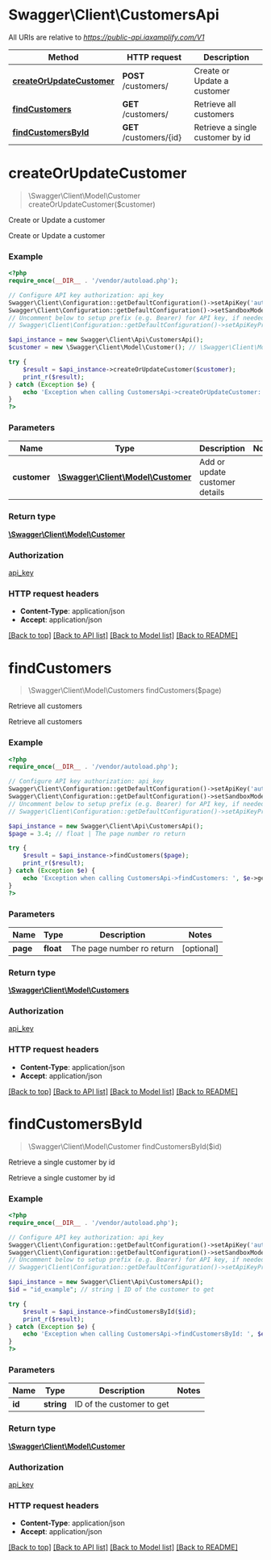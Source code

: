 # Swagger\Client\CustomersApi

All URIs are relative to *https://public-api.iqxamplify.com/V1*

Method | HTTP request | Description
------------- | ------------- | -------------
[**createOrUpdateCustomer**](CustomersApi.md#createOrUpdateCustomer) | **POST** /customers/ | Create or Update a customer
[**findCustomers**](CustomersApi.md#findCustomers) | **GET** /customers/ | Retrieve all customers
[**findCustomersById**](CustomersApi.md#findCustomersById) | **GET** /customers/{id} | Retrieve a single customer by id


# **createOrUpdateCustomer**
> \Swagger\Client\Model\Customer createOrUpdateCustomer($customer)

Create or Update a customer

Create or Update a customer

### Example
```php
<?php
require_once(__DIR__ . '/vendor/autoload.php');

// Configure API key authorization: api_key
Swagger\Client\Configuration::getDefaultConfiguration()->setApiKey('authorization', 'YOUR_API_KEY');
Swagger\Client\Configuration::getDefaultConfiguration()->setSandboxMode(true);
// Uncomment below to setup prefix (e.g. Bearer) for API key, if needed
// Swagger\Client\Configuration::getDefaultConfiguration()->setApiKeyPrefix('authorization', 'Bearer');

$api_instance = new Swagger\Client\Api\CustomersApi();
$customer = new \Swagger\Client\Model\Customer(); // \Swagger\Client\Model\Customer | Add or update customer details

try {
    $result = $api_instance->createOrUpdateCustomer($customer);
    print_r($result);
} catch (Exception $e) {
    echo 'Exception when calling CustomersApi->createOrUpdateCustomer: ', $e->getMessage(), PHP_EOL;
}
?>
```

### Parameters

Name | Type | Description  | Notes
------------- | ------------- | ------------- | -------------
 **customer** | [**\Swagger\Client\Model\Customer**](../Model/\Swagger\Client\Model\Customer.md)| Add or update customer details |

### Return type

[**\Swagger\Client\Model\Customer**](../Model/Customer.md)

### Authorization

[api_key](../../README.md#api_key)

### HTTP request headers

 - **Content-Type**: application/json
 - **Accept**: application/json

[[Back to top]](#) [[Back to API list]](../../README.md#documentation-for-api-endpoints) [[Back to Model list]](../../README.md#documentation-for-models) [[Back to README]](../../README.md)

# **findCustomers**
> \Swagger\Client\Model\Customers findCustomers($page)

Retrieve all customers

Retrieve all customers

### Example
```php
<?php
require_once(__DIR__ . '/vendor/autoload.php');

// Configure API key authorization: api_key
Swagger\Client\Configuration::getDefaultConfiguration()->setApiKey('authorization', 'YOUR_API_KEY');
Swagger\Client\Configuration::getDefaultConfiguration()->setSandboxMode(true);
// Uncomment below to setup prefix (e.g. Bearer) for API key, if needed
// Swagger\Client\Configuration::getDefaultConfiguration()->setApiKeyPrefix('authorization', 'Bearer');

$api_instance = new Swagger\Client\Api\CustomersApi();
$page = 3.4; // float | The page number ro return

try {
    $result = $api_instance->findCustomers($page);
    print_r($result);
} catch (Exception $e) {
    echo 'Exception when calling CustomersApi->findCustomers: ', $e->getMessage(), PHP_EOL;
}
?>
```

### Parameters

Name | Type | Description  | Notes
------------- | ------------- | ------------- | -------------
 **page** | **float**| The page number ro return | [optional]

### Return type

[**\Swagger\Client\Model\Customers**](../Model/Customers.md)

### Authorization

[api_key](../../README.md#api_key)

### HTTP request headers

 - **Content-Type**: application/json
 - **Accept**: application/json

[[Back to top]](#) [[Back to API list]](../../README.md#documentation-for-api-endpoints) [[Back to Model list]](../../README.md#documentation-for-models) [[Back to README]](../../README.md)

# **findCustomersById**
> \Swagger\Client\Model\Customer findCustomersById($id)

Retrieve a single customer by id

Retrieve a single customer by id

### Example
```php
<?php
require_once(__DIR__ . '/vendor/autoload.php');

// Configure API key authorization: api_key
Swagger\Client\Configuration::getDefaultConfiguration()->setApiKey('authorization', 'YOUR_API_KEY');
Swagger\Client\Configuration::getDefaultConfiguration()->setSandboxMode(true);
// Uncomment below to setup prefix (e.g. Bearer) for API key, if needed
// Swagger\Client\Configuration::getDefaultConfiguration()->setApiKeyPrefix('authorization', 'Bearer');

$api_instance = new Swagger\Client\Api\CustomersApi();
$id = "id_example"; // string | ID of the customer to get

try {
    $result = $api_instance->findCustomersById($id);
    print_r($result);
} catch (Exception $e) {
    echo 'Exception when calling CustomersApi->findCustomersById: ', $e->getMessage(), PHP_EOL;
}
?>
```

### Parameters

Name | Type | Description  | Notes
------------- | ------------- | ------------- | -------------
 **id** | **string**| ID of the customer to get |

### Return type

[**\Swagger\Client\Model\Customer**](../Model/Customer.md)

### Authorization

[api_key](../../README.md#api_key)

### HTTP request headers

 - **Content-Type**: application/json
 - **Accept**: application/json

[[Back to top]](#) [[Back to API list]](../../README.md#documentation-for-api-endpoints) [[Back to Model list]](../../README.md#documentation-for-models) [[Back to README]](../../README.md)
